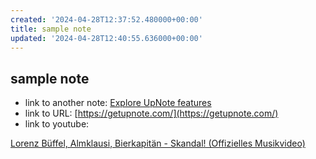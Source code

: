 ```yaml
---
created: '2024-04-28T12:37:52.480000+00:00'
title: sample note
updated: '2024-04-28T12:40:55.636000+00:00'
---
```


## sample note

- link to another note: [Explore UpNote features](<../Explore UpNote features.md>)
- link to URL: [https://getupnote.com/](https://getupnote.com/)
- link to youtube:

[Lorenz Büffel, Almklausi, Bierkapitän - Skandal! (Offizielles Musikvideo)](https://www.youtube.com/embed/uTzYbIVAq94?feature=oembed "Lorenz Büffel, Almklausi, Bierkapitän - Skandal! (Offizielles Musikvideo)")